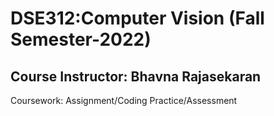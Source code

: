 # DSE312:Computer Vision (Fall Semester-2022)
## Course Instructor: Bhavna Rajasekaran
Coursework: Assignment/Coding Practice/Assessment
